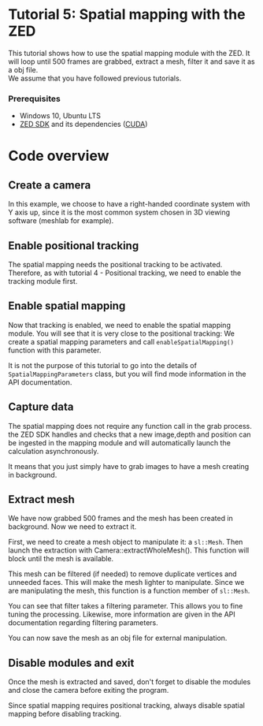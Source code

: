 # Tutorial 5: Spatial mapping with the ZED

This tutorial shows how to use the spatial mapping module with the ZED. It will loop until 500 frames are grabbed, extract a mesh, filter it and save it as a obj file.<br/>
We assume that you have followed previous tutorials.

### Prerequisites

- Windows 10, Ubuntu LTS
- [ZED SDK](https://www.stereolabs.com/developers/) and its dependencies ([CUDA](https://developer.nvidia.com/cuda-downloads))

# Code overview

## Create a camera

In this example, we choose to have a right-handed coordinate system  with Y axis up, since it is the most common system chosen in 3D viewing software (meshlab for example).

## Enable positional tracking

The spatial mapping needs the positional tracking to be activated. Therefore, as with tutorial 4 - Positional tracking, we need to enable the tracking module first.

## Enable spatial mapping

Now that tracking is enabled, we need to enable the spatial mapping module. You will see that it is very close to the positional tracking: We create a spatial mapping parameters and call `enableSpatialMapping()` function with this parameter.

It is not the purpose of this tutorial to go into the details of `SpatialMappingParameters` class, but you will find mode information in the API documentation.

## Capture data

The spatial mapping does not require any function call in the grab process. the ZED SDK handles and checks that a new image,depth and position can be ingested in the mapping module and will automatically launch the calculation asynchronously.

It means that you just simply have to grab images to have a mesh creating in background.

## Extract mesh

We have now grabbed 500 frames and the mesh has been created in background. Now we need to extract it.

First, we need to create a mesh object to manipulate it: a `sl::Mesh`. Then launch the extraction with Camera::extractWholeMesh(). This function will block until the mesh is available.

This mesh can be filtered (if needed) to remove duplicate vertices and unneeded faces. This will make the mesh lighter to manipulate.
Since we are manipulating the mesh, this function is a function member of `sl::Mesh`.<br/>


You can see that filter takes a filtering parameter. This allows you to fine tuning the processing. Likewise, more information are given in the API documentation regarding filtering parameters.


You can now save the mesh as an obj file for external manipulation.

## Disable modules and exit

Once the mesh is extracted and saved, don't forget to disable the modules and close the camera before exiting the program.

Since spatial mapping requires positional tracking, always disable spatial mapping before disabling tracking.